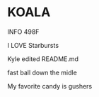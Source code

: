 # KOALA
INFO 498F


I LOVE Starbursts

Kyle edited README.md

fast ball down the midle

My favorite candy is gushers
